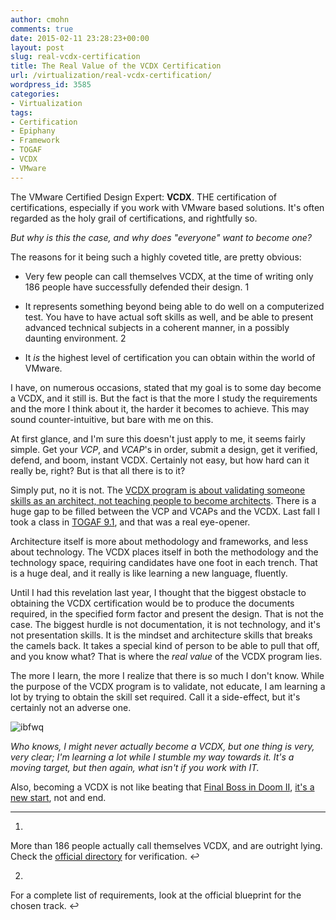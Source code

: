 ```yaml
---
author: cmohn
comments: true
date: 2015-02-11 23:28:23+00:00
layout: post
slug: real-vcdx-certification
title: The Real Value of the VCDX Certification
url: /virtualization/real-vcdx-certification/
wordpress_id: 3585
categories:
- Virtualization
tags:
- Certification
- Epiphany
- Framework
- TOGAF
- VCDX
- VMware
---
```


The VMware Certified Design Expert: **VCDX**. THE certification of certifications, especially if you work with VMware based solutions. It's often regarded as the holy grail of certifications, and rightfully so.

_But why is this the case, and why does "everyone" want to become one?_

The reasons for it being such a highly coveted title, are pretty obvious:





  * Very few people can call themselves VCDX, at the time of writing only 186 people have successfully defended their design. 1


  * It represents something beyond being able to do well on a computerized test. You have to have actual soft skills as well, and be able to present advanced technical subjects in a coherent manner, in a possibly daunting environment. 2


  * It _is_ the highest level of certification you can obtain within the world of VMware.



I have, on numerous occasions, stated that my goal is to some day become a VCDX, and it still is. But the fact is that the more I study the requirements and the more I think about it, the harder it becomes to achieve. This may sound counter-intuitive, but bare with me on this.

At first glance, and I'm sure this doesn't just apply to me, it seems fairly simple. Get your _VCP_, and _VCAP_'s in order, submit a design, get it verified, defend, and boom, instant VCDX. Certainly not easy, but how hard can it really be, right? But is that all there is to it?

Simply put, no it is not. The [VCDX program is about validating someone skills as an architect, not teaching people to become architects](http://www.chriscolotti.us/vmware/vcdx/vcdx-is-about-validating-architects-not-teaching-architecture/). There is a huge gap to be filled between the VCP and VCAPs and the VCDX. Last fall I took a class in [TOGAF 9.1](http://www.opengroup.org/togaf/), and that was a real eye-opener.

Architecture itself is more about methodology and frameworks, and less about technology. The VCDX places itself in both the methodology and the technology space, requiring candidates have one foot in each trench. That is a huge deal, and it really is like learning a new language, fluently.

Until I had this revelation last year, I thought that the biggest obstacle to obtaining the VCDX certification would be to produce the documents required, in the specified form factor and present the design. That is not the case. The biggest hurdle is not documentation, it is not technology, and it's not presentation skills. It is the mindset and architecture skills that breaks the camels back. It takes a special kind of person to be able to pull that off, and you know what? That is where the _real value_ of the VCDX program lies.

The more I learn, the more I realize that there is so much I don't know. While the purpose of the VCDX program is to validate, not educate, I am learning a lot by trying to obtain the skill set required. Call it a side-effect, but it's certainly not an adverse one.

![ibfwq](http://vninja.net/wordpress/wp-content/uploads/2015/02/ibfwq.jpg)

_Who knows, I might never actually become a VCDX, but one thing is very, very clear; I'm learning a lot while I stumble my way towards it. It's a moving target, but then again, what isn't if you work with IT._

Also, becoming a VCDX is not like beating that [Final Boss in Doom II](http://doom.wikia.com/wiki/Final_Boss), [it's a new start](http://www.rayheffer.com/story-of-the-vcdx/), not and end.






* * *







  1. 
More than 186 people actually call themselves VCDX, and are outright lying. Check the [official directory](http://vcdx.vmware.com) for verification. ↩




  2. 
For a complete list of requirements, look at the official blueprint for the chosen track. ↩






